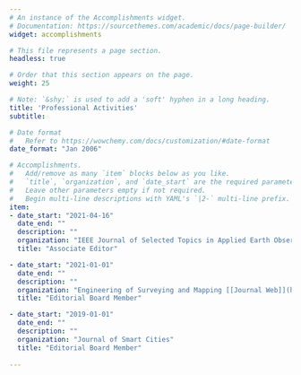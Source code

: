 ```yaml
---
# An instance of the Accomplishments widget.
# Documentation: https://sourcethemes.com/academic/docs/page-builder/
widget: accomplishments

# This file represents a page section.
headless: true

# Order that this section appears on the page.
weight: 25

# Note: `&shy;` is used to add a 'soft' hyphen in a long heading.
title: 'Professional Activities'
subtitle:

# Date format
#   Refer to https://wowchemy.com/docs/customization/#date-format
date_format: "Jan 2006"

# Accomplishments.
#   Add/remove as many `item` blocks below as you like.
#   `title`, `organization`, and `date_start` are the required parameters.
#   Leave other parameters empty if not required.
#   Begin multi-line descriptions with YAML's `|2-` multi-line prefix.
item:
- date_start: "2021-04-16"
  date_end: ""
  description: ""
  organization: "IEEE Journal of Selected Topics in Applied Earth Observations and Remote Sensing"
  title: "Associate Editor" 

- date_start: "2021-01-01"
  date_end: ""
  description: ""
  organization: "Engineering of Surveying and Mapping [[Journal Web]](http://xsqk.hljit.edu.cn/Jweb_chgc/CN/column/column307.shtml)"
  title: "Editorial Board Member"

- date_start: "2019-01-01"
  date_end: ""
  description: ""
  organization: "Journal of Smart Cities"
  title: "Editorial Board Member"
  
---
```

